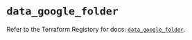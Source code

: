 # `data_google_folder`

Refer to the Terraform Registory for docs: [`data_google_folder`](https://registry.terraform.io/providers/hashicorp/google-beta/4.82.0/docs/data-sources/google_folder).
